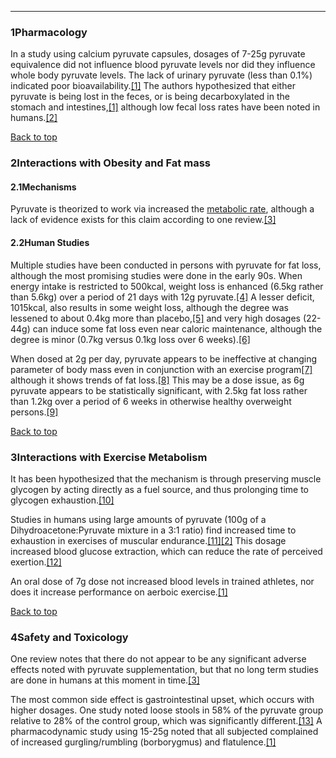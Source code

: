 





---


### 1Pharmacology

In a study using calcium pyruvate capsules, dosages of 7-25g pyruvate equivalence did not influence blood pyruvate levels nor did they influence whole body pyruvate levels. The lack of urinary pyruvate (less than 0.1%) indicated poor bioavailability.[[1]](#ref1) The authors hypothesized that either pyruvate is being lost in the feces, or is being decarboxylated in the stomach and intestines,[[1]](#ref1) although low fecal loss rates have been noted in humans.[[2]](#ref2)


[Back to top](#c-pharmacology)
### 2Interactions with Obesity and Fat mass

#### 2.1Mechanisms


Pyruvate is theorized to work via increased the [metabolic rate](/topics/metabolic-rate/), although a lack of evidence exists for this claim according to one review.[[3]](#ref3)


#### 2.2Human Studies


Multiple studies have been conducted in persons with pyruvate for fat loss, although the most promising studies were done in the early 90s. When energy intake is restricted to 500kcal, weight loss is enhanced (6.5kg rather than 5.6kg) over a period of 21 days with 12g pyruvate.[[4]](#ref4) A lesser deficit, 1015kcal, also results in some weight loss, although the degree was lessened to about 0.4kg more than placebo,[[5]](#ref5) and very high dosages (22-44g) can induce some fat loss even near caloric maintenance, although the degree is minor (0.7kg versus 0.1kg loss over 6 weeks).[[6]](#ref6)


When dosed at 2g per day, pyruvate appears to be ineffective at changing parameter of body mass even in conjunction with an exercise program[[7]](#ref7) although it shows trends of fat loss.[[8]](#ref8) This may be a dose issue, as 6g pyruvate appears to be statistically significant, with 2.5kg fat loss rather than 1.2kg over a period of 6 weeks in otherwise healthy overweight persons.[[9]](#ref9)


[Back to top](#c-interactions-with-obesity-and-fat-mass)
### 3Interactions with Exercise Metabolism

It has been hypothesized that the mechanism is through preserving muscle glycogen by acting directly as a fuel source, and thus prolonging time to glycogen exhaustion.[[10]](#ref10)


Studies in humans using large amounts of pyruvate (100g of a Dihydroacetone:Pyruvate mixture in a 3:1 ratio) find increased time to exhaustion in exercises of muscular endurance.[[11]](#ref11)[[2]](#ref2) This dosage increased blood glucose extraction, which can reduce the rate of perceived exertion.[[12]](#ref12)


An oral dose of 7g dose not increased blood levels in trained athletes, nor does it increase performance on aerboic exercise.[[1]](#ref1)


[Back to top](#c-interactions-with-exercise-metabolism)
### 4Safety and Toxicology

One review notes that there do not appear to be any significant adverse effects noted with pyruvate supplementation, but that no long term studies are done in humans at this moment in time.[[3]](#ref3)


The most common side effect is gastrointestinal upset, which occurs with higher dosages. One study noted loose stools in 58% of the pyruvate group relative to 28% of the control group, which was significantly different.[[13]](#ref13) A pharmacodynamic study using 15-25g noted that all subjected complained of increased gurgling/rumbling (borborygmus) and flatulence.[[1]](#ref1)

 


